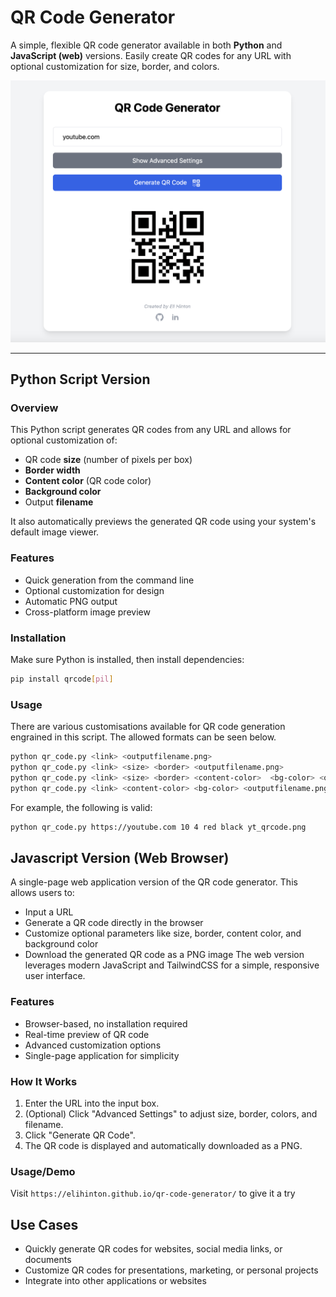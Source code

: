 # QR Code Generator

A simple, flexible QR code generator available in both **Python** and **JavaScript (web)** versions. Easily create QR codes for any URL with optional customization for size, border, and colors.

<p align="center">
  <img src="assets/example.png" alt="QR Code Generator in Web browser" width="600" style="text-align: center;">
</p>

---

## Python Script Version

### Overview
This Python script generates QR codes from any URL and allows for optional customization of:

- QR code **size** (number of pixels per box)
- **Border width**
- **Content color** (QR code color)
- **Background color**
- Output **filename**

It also automatically previews the generated QR code using your system's default image viewer.

### Features
- Quick generation from the command line
- Optional customization for design
- Automatic PNG output
- Cross-platform image preview

### Installation
Make sure Python is installed, then install dependencies:

```bash
pip install qrcode[pil]
```

### Usage
There are various customisations available for QR code generation engrained in this script. The allowed formats can be seen below.
```bash
python qr_code.py <link> <outputfilename.png>
python qr_code.py <link> <size> <border> <outputfilename.png>
python qr_code.py <link> <size> <border> <content-color>  <bg-color> <outputfilename.png>
python qr_code.py <link> <content-color> <bg-color> <outputfilename.png> 
```
For example, the following is valid:
```bash
python qr_code.py https://youtube.com 10 4 red black yt_qrcode.png
```

## Javascript Version (Web Browser)

A single-page web application version of the QR code generator. This allows users to:
- Input a URL
- Generate a QR code directly in the browser
- Customize optional parameters like size, border, content color, and background color
- Download the generated QR code as a PNG image
The web version leverages modern JavaScript and TailwindCSS for a simple, responsive user interface.

### Features
- Browser-based, no installation required
- Real-time preview of QR code
- Advanced customization options
- Single-page application for simplicity

### How It Works
1. Enter the URL into the input box.
2. (Optional) Click "Advanced Settings" to adjust size, border, colors, and filename.
3. Click "Generate QR Code".
4. The QR code is displayed and automatically downloaded as a PNG.

### Usage/Demo
Visit `https://elihinton.github.io/qr-code-generator/` to give it a try

## Use Cases
- Quickly generate QR codes for websites, social media links, or documents
- Customize QR codes for presentations, marketing, or personal projects
- Integrate into other applications or websites
